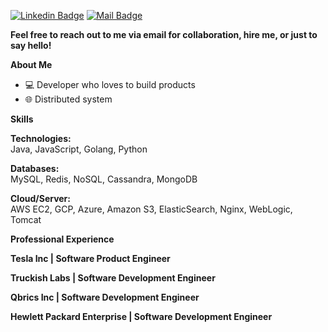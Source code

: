 <space><space> [![Linkedin Badge](https://img.shields.io/badge/-Akash%20Ramasamudra%20Basavaraj%20-blue?style=flat&labelColor=0e76a8&logo=linkedin&logoColor=white)](https://www.linkedin.com/in/akash-rb/ "Connect on Linkedin") <space><space> [![Mail Badge](https://img.shields.io/badge/-Akash%20Ramasamudra%20Basavaraj%20-red?style=flat&labelColor=c0392b&logo=gmail&logoColor=white)](mailto:rbakashcs@gmail.com " Gmail")

**Feel free to reach out to me via email for collaboration, hire me, or just to say hello!**

**About Me**
- 💻 Developer who loves to build products
- 🌐 Distributed system 

**Skills**

**Technologies:**  
Java, JavaScript, Golang, Python

**Databases:**  
MySQL, Redis, NoSQL, Cassandra, MongoDB


**Cloud/Server:**  
AWS EC2, GCP, Azure, Amazon S3, ElasticSearch, Nginx, WebLogic, Tomcat


**Professional Experience**

**Tesla Inc | Software Product Engineer**  

**Truckish Labs | Software Development Engineer**  

**Qbrics Inc | Software Development Engineer**  

**Hewlett Packard Enterprise | Software Development Engineer**  


<!---
rbakash/rbakash is a ✨ special ✨ repository because its `README.md` (this file) appears on your GitHub profile.
You can click the Preview link to take a look at your changes.
--->
